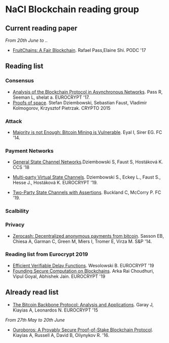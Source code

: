 # NaCl Blockchain reading group


## Current reading paper



*From 20th June to ..*

- [FruitChains: A Fair Blockchain](https://eprint.iacr.org/2016/916.pdf). Rafael Pass,Elaine Shi. PODC '17


## Reading list

### Consensus

- [Analysis of the Blockchain Protocol in Asynchronous Networks](https://eprint.iacr.org/2016/454.pdf). Pass R, Seeman L, shelat a. EUROCRYPT '17.
- [Proofs of space](https://www.iacr.org/archive/crypto2015/92160192/92160192.pdf). Stefan Dziembowski, Sebastian Faust, Vladimir Kolmogorov, Krzysztof Pietrzak. CRYPTO 2015

### Attack

- [Majority is not Enough:
Bitcoin Mining is Vulnerable](https://arxiv.org/pdf/1311.0243.pdf). Eyal I, Sirer EG. FC '14.


### Payment Networks

- [General State Channel Networks](https://eprint.iacr.org/2018/320.pdf).Dziembowski S, Faust S, Hostáková K. CCS '18

- [Multi-party Virtual State Channels](https://link.springer.com/content/pdf/10.1007%2F978-3-030-17653-2_21.pdf). Dziembowski S., Eckey L., Faust S., Hesse J., Hostáková K. EUROCRYPT '19.
- [Two-Party State Channels with Assertions](https://fc19.ifca.ai/wtsc/StateAssertions.pdf). Buckland C, McCorry P. FC '19.

### Scalbility

### Privacy
- [Zerocash: Decentralized anonymous payments from bitcoin](http://ieeexplore.ieee.org/iel7/6954656/6956545/06956581.pdf). Sasson EB, Chiesa A, Garman C, Green M, Miers I, Tromer E, Virza M. S&P '14.

### Reading list from Eurocrypt 2019

- [Efficient Verifiable Delay Functions](https://link.springer.com/content/pdf/10.1007%2F978-3-030-17659-4_13.pdf). Wesolowski B. EUROCRYPT '19
- [Founding Secure Computation
on Blockchains](https://link.springer.com/content/pdf/10.1007%2F978-3-030-17656-3_13.pdf). Arka Rai Choudhuri, Vipul Goyal, Abhishek Jain. EUROCRYPT '19




## Already read list

- [The Bitcoin Backbone Protocol:
Analysis and Applications](https://eprint.iacr.org/2014/765.pdf).  Garay J, Kiayias A, Leonardos N. EUROCRYPT '15

*From 27th May to 20th June*

- [Ouroboros: A Provably Secure Proof-of-Stake Blockchain Protocol](https://eprint.iacr.org/2016/889.pdf). Kiayias A, Russell A, David B, Oliynykov R. '16.

